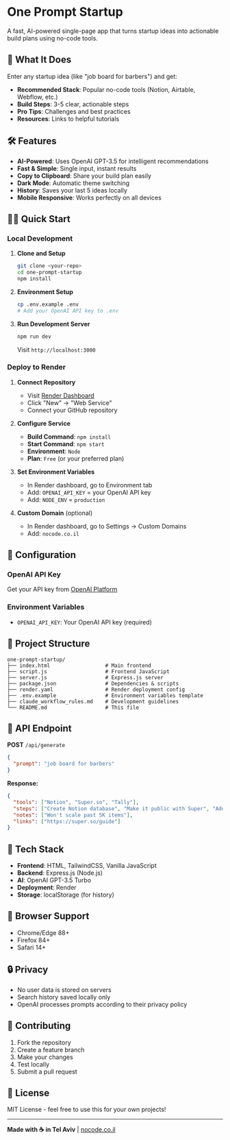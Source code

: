 # One Prompt Startup

A fast, AI-powered single-page app that turns startup ideas into actionable build plans using no-code tools.

## 🚀 What It Does

Enter any startup idea (like "job board for barbers") and get:
- **Recommended Stack**: Popular no-code tools (Notion, Airtable, Webflow, etc.)
- **Build Steps**: 3-5 clear, actionable steps
- **Pro Tips**: Challenges and best practices
- **Resources**: Links to helpful tutorials

## 🛠️ Features

- **AI-Powered**: Uses OpenAI GPT-3.5 for intelligent recommendations
- **Fast & Simple**: Single input, instant results
- **Copy to Clipboard**: Share your build plan easily
- **Dark Mode**: Automatic theme switching
- **History**: Saves your last 5 ideas locally
- **Mobile Responsive**: Works perfectly on all devices

## 🏃‍♂️ Quick Start

### Local Development

1. **Clone and Setup**
   ```bash
   git clone <your-repo>
   cd one-prompt-startup
   npm install
   ```

2. **Environment Setup**
   ```bash
   cp .env.example .env
   # Add your OpenAI API key to .env
   ```

3. **Run Development Server**
   ```bash
   npm run dev
   ```
   Visit `http://localhost:3000`

### Deploy to Render

1. **Connect Repository**
   - Visit [Render Dashboard](https://dashboard.render.com)
   - Click "New" → "Web Service"
   - Connect your GitHub repository

2. **Configure Service**
   - **Build Command**: `npm install`
   - **Start Command**: `npm start`
   - **Environment**: `Node`
   - **Plan**: `Free` (or your preferred plan)

3. **Set Environment Variables**
   - In Render dashboard, go to Environment tab
   - Add: `OPENAI_API_KEY` = your OpenAI API key
   - Add: `NODE_ENV` = `production`

4. **Custom Domain** (optional)
   - In Render dashboard, go to Settings → Custom Domains
   - Add: `nocode.co.il`

## 🔧 Configuration

### OpenAI API Key
Get your API key from [OpenAI Platform](https://platform.openai.com/api-keys)

### Environment Variables
- `OPENAI_API_KEY`: Your OpenAI API key (required)

## 📁 Project Structure

```
one-prompt-startup/
├── index.html                  # Main frontend
├── script.js                   # Frontend JavaScript
├── server.js                   # Express.js server
├── package.json                # Dependencies & scripts
├── render.yaml                 # Render deployment config
├── .env.example                # Environment variables template
├── claude_workflow_rules.md    # Development guidelines
└── README.md                   # This file
```

## 🎯 API Endpoint

**POST** `/api/generate`

```json
{
  "prompt": "job board for barbers"
}
```

**Response:**
```json
{
  "tools": ["Notion", "Super.so", "Tally"],
  "steps": ["Create Notion database", "Make it public with Super", "Add submission form"],
  "notes": ["Won't scale past 5K items"],
  "links": ["https://super.so/guide"]
}
```

## 🌟 Tech Stack

- **Frontend**: HTML, TailwindCSS, Vanilla JavaScript
- **Backend**: Express.js (Node.js)
- **AI**: OpenAI GPT-3.5 Turbo
- **Deployment**: Render
- **Storage**: localStorage (for history)

## 📱 Browser Support

- Chrome/Edge 88+
- Firefox 84+
- Safari 14+

## 🔒 Privacy

- No user data is stored on servers
- Search history saved locally only
- OpenAI processes prompts according to their privacy policy

## 🤝 Contributing

1. Fork the repository
2. Create a feature branch
3. Make your changes
4. Test locally
5. Submit a pull request

## 📄 License

MIT License - feel free to use this for your own projects!

---

**Made with ☕ in Tel Aviv** | [nocode.co.il](https://nocode.co.il)